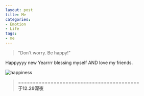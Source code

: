 ```yaml
---
layout: post
title: Me
categories:
- Emotion
- Life
tags:
- me
---
```


> "Don't worry. Be happy!"  

Happyyyy new Yearrrr blessing myself AND love my friends.   

![happiness](http://i1154.photobucket.com/albums/p531/luolinjia/blog%20images/7629D9BF52B5_zpsc49b46d1.jpg)  

> =========================================          
> __于12.29深夜__     
